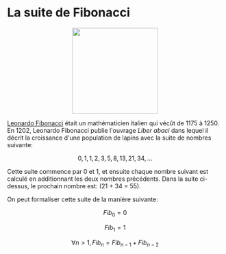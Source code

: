 # La suite de Fibonacci

<center>
<img src="../images/Fibonacci2.jpg" width="200">
</center>

[Leonardo Fibonacci](https://fr.wikipedia.org/wiki/Leonardo_Fibonacci) 
était un mathématicien italien qui vécût de 1175 à 1250. En 1202, Leonardo Fibonacci publie l'ouvrage *Liber abaci*
dans lequel il décrit la croissance d'une population de lapins avec la suite de nombres suivante:

$$0, 1, 1, 2, 3, 5, 8, 13, 21, 34, \dots$$

Cette suite commence par 0 et 1, et ensuite chaque nombre suivant est calculé en additionnant les deux nombres précédents.
Dans la suite ci-dessus, le prochain nombre est: \(21 + 34 = 55\).

On peut formaliser cette suite de la manière suivante:

$$ Fib_0 = 0 $$

$$ Fib_1 = 1 $$  

$$ \forall n > 1, Fib_n = Fib_{n-1} + Fib_{n-2} $$


